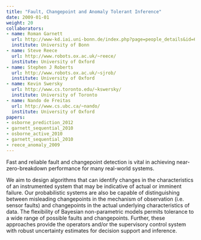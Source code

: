 ```yaml
---
title: "Fault, Changepoint and Anomaly Tolerant Inference"
date: 2009-01-01
weight: 20
collaborators:
- name: Roman Garnett
  url: http://www-kd.iai.uni-bonn.de/index.php?page=people_details&id=60
  institute: University of Bonn
- name: Steve Reece
  url: http://www.robots.ox.ac.uk/~reece/
  institute: University of Oxford
- name: Stephen J Roberts
  url: http://www.robots.ox.ac.uk/~sjrob/
  institute: University of Oxford
- name: Kevin Swersky
  url: http://www.cs.toronto.edu/~kswersky/
  institute: University of Toronto
- name: Nando de Freitas
  url: http://www.cs.ubc.ca/~nando/
  institute: University of Oxford
papers:
- osborne_prediction_2012
- garnett_sequential_2010
- osborne_active_2010
- garnett_sequential_2010
- reece_anomaly_2009
---
```


Fast and reliable fault and changepoint detection is vital in achieving near-zero-breakdown performance for many real-world systems. 

We aim to design algorithms that can identify changes in the characteristics of an instrumented system that may be indicative of actual or imminent failure. Our probabilistic systems are also be capable of distinguishing between misleading changepoints in the mechanism of observation (i.e. sensor faults) and changepoints in the actual underlying characteristics of data. The flexibility of Bayesian non-parametric models permits tolerance to a wide range of possible faults and changepoints. Further, these approaches provide the operators and/or the supervisory control system with robust uncertainty estimates for decision support and inference.
